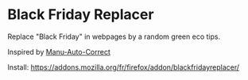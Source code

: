 # Black Friday Replacer

Replace "Black Friday" in webpages by a random green eco tips.

Inspired by [Manu-Auto-Correct](https://github.com/Bo-Duke/Manu-Auto-Correct)

Install: https://addons.mozilla.org/fr/firefox/addon/blackfridayreplacer/
